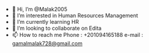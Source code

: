 - 👋 Hi, I’m @Malak2005
- 👀 I’m interested in Human Resources Management
- 🌱 I’m currently learning HR
- 💞️ I’m looking to collaborate on Edita
- 📫 How to reach me Phone : +201094165188
e-mail : gamalmalak728@gmail.com

<!---
Malak2005/Malak2005 is a ✨ special ✨ repository because its `README.md` (this file) appears on your GitHub profile.
You can click the Preview link to take a look at your changes.
--->
